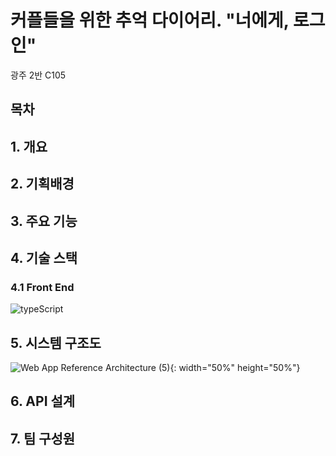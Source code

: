 # 커플들을 위한 추억 다이어리. "너에게, 로그인"

광주 2반 C105
## 목차

## 1. 개요

## 2. 기획배경

## 3. 주요 기능

## 4. 기술 스택
### 4.1 Front End
![typeScript](https://camo.githubusercontent.com/cd3163d5052c1203cf57f195c273c6b86a140c4c1304c45d583d0818d6bc2bd0/68747470733a2f2f696d672e736869656c64732e696f2f62616467652f547970657363726970742d3331373843363f7374796c653d666f722d7468652d6261646765266c6f676f3d54797065736372697074266c6f676f436f6c6f723d7768697465) 


## 5. 시스템 구조도
![Web App Reference Architecture (5)](https://github.com/giyoung-Lee/Hub/assets/19604808/d75bf7ed-24c9-4b33-9e55-de11b1b52b7c){: width="50%" height="50%"}


## 6. API 설계

## 7. 팀 구성원
